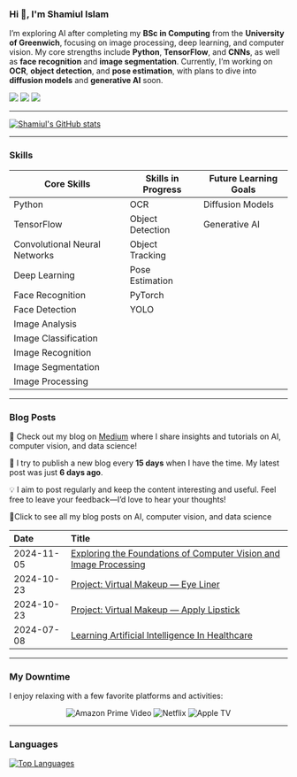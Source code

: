 ### Hi 👋, I'm Shamiul Islam

I’m exploring AI after completing my **BSc in Computing** from the **University of Greenwich**, focusing on image processing, deep learning, and computer vision. My core strengths include **Python**, **TensorFlow**, and **CNNs**, as well as **face recognition** and **image segmentation**. Currently, I’m working on **OCR**, **object detection**, and **pose estimation**, with plans to dive into **diffusion models** and **generative AI** soon.


[![](https://img.shields.io/badge/-@shamiul5201-%23181717?style=flat-square&logo=github)](https://github.com/shamiul5201)
[![](https://img.shields.io/badge/-shamiul%20islam-blue?style=flat-square&logo=Linkedin&logoColor=white&link=https://www.linkedin.com/in/sham-islam/)](https://www.linkedin.com/in/sham-islam/)
[![](https://img.shields.io/badge/-@ShamiulIsl29689-%231DA1F2?style=flat-square&logo=twitter&logoColor=ffffff)](https://x.com/ShamiulIsl29689)

---

[![Shamiul's GitHub stats](https://github-readme-stats.vercel.app/api?username=shamiul5201&show_icons=true&theme=transparent)](https://github.com/shamiul5201)

--- 

### Skills
| **Core Skills**                                | **Skills in Progress**                     | **Future Learning Goals**           |
|------------------------------------------------|--------------------------------------------|-------------------------------------|
| Python                                         | OCR                                        | Diffusion Models                    |
| TensorFlow                                     | Object Detection                           | Generative AI                       |
| Convolutional Neural Networks                  | Object Tracking                            |                                     |
| Deep Learning                                  | Pose Estimation                            |                                     |
| Face Recognition                               | PyTorch                                    |                                     |
| Face Detection                                 | YOLO                                       |                                     |
| Image Analysis                                 |                                            |                                     |
| Image Classification                           |                                            |                                     |
| Image Recognition                              |                                            |                                     |
| Image Segmentation                             |                                            |                                     |
| Image Processing                               |                                            |                                     |

---

### Blog Posts

🚀 Check out my blog on [Medium](https://medium.com/@shamiulislamnoyon) where I share insights and tutorials on AI, computer vision, and data science!

📅 I try to publish a new blog every **15 days** when I have the time. My latest post was just **6 days ago**.

💡 I aim to post regularly and keep the content interesting and useful. Feel free to leave your feedback—I’d love to hear your thoughts!

<summary>
  
📂Click to see all my blog posts on AI, computer vision, and data science
  
</summary>

| Date       | Title                                                                                                                           |
|:-----------|:--------------------------------------------------------------------------------------------------------------------------------|
| 2024-11-05 | [Exploring the Foundations of Computer Vision and Image Processing](https://medium.com/@shamiulislamnoyon/exploring-the-foundations-of-computer-vision-and-image-processing-a968f983b4f7)                                                                                                                |
| 2024-10-23 | [Project: Virtual Makeup — Eye Liner](https://medium.com/@shamiulislamnoyon/project-virtual-makeup-eye-liner-f75805017349)                                                                                                                                       |
| 2024-10-23 | [Project: Virtual Makeup — Apply Lipstick](https://medium.com/@shamiulislamnoyon/project-virtual-makeup-apply-lipstick-1917a3403a66)                                                                                                                |
| 2024-07-08 | [Learning Artificial Intelligence In Healthcare](https://medium.com/@shamiulislamnoyon/learning-artificial-intelligence-in-healthcare-7c111fbbe261)                                                                                                   |
                                                            
---

### My Downtime

I enjoy relaxing with a few favorite platforms and activities:

<p align="center">
    <img src="https://img.shields.io/badge/Amazon%20Prime-00A8E1?style=for-the-badge&logo=amazonprime&logoColor=white" alt="Amazon Prime Video" />
    <img src="https://img.shields.io/badge/Netflix-E50914?style=for-the-badge&logo=netflix&logoColor=white" alt="Netflix" />
    <img src="https://img.shields.io/badge/Apple%20TV-000000?style=for-the-badge&logo=appletv&logoColor=white" alt="Apple TV" />
</p>

---

### Languages 

[![Top Languages](https://github-readme-stats.vercel.app/api/top-langs/?username=shamiul5201&layout=compact&hide=css,html,handlebars)](https://github.com/shamiul5201)






